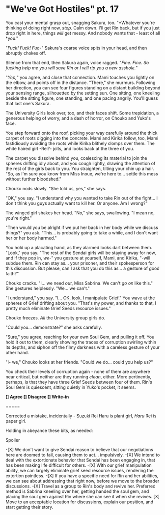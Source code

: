 # "We've Got Hostiles" pt. 17

You cast your mental grasp out, snagging Sakura, too. "\*Whatever you're thinking of doing right now, *stop.* Calm down. I'll get Rin back, but if you just drop right in here, things *will* get messy. And nobody wants that - least of all \*you."

"*Fuck! Fuck! Fuc-*" Sakura's coarse voice spits in your head, and then abruptly chokes off.

Silence from that end, then Sakura again, voice ragged. "*Fine. Fine. So fucking help me you *will* save Rin or I will rip you a new asshole.*"

"*Yep,*" you agree, and close that connection. Mami touches you lightly on the elbow, and points off in the distance. "There," she murmurs. Following her direction, you can see four figures standing on a distant building beyond your sensing range, silhouetted by the setting sun. One sitting, one kneeling beside the sitting figure, one standing, and one pacing angrily. You'll guess that last one's Sakura.

The University Girls look over, too, and their faces shift. Some trepidation, a generous helping of worry, and a dash of horror, on Chouko and Yuko's face.

You step forward onto the roof, picking your way carefully around the thick carpet of roots digging into the concrete. Mami and Kirika follow, too, Mami fastidiously avoiding the roots while Kirika blithely clomps over them. The white haired girl -Rei?- jolts, and looks back at the three of you.

The carpet you dissolve behind you, coalescing its material to join the spheres drifting idly about, and you cough lightly, drawing the attention of the rest of the girls back to you. You straighten, tilting your chin up a hair. "So, as I'm sure you know from Miss Inoue, we're here to... settle this mess without further bloodshed."

Chouko nods slowly. "She told us, yes," she says.

"OK," you say. "I understand why you wanted to take Rin out of the fight... I don't think you guys actually want to kill her. Or anyone. Am I wrong?"

The winged girl shakes her head. "No," she says, swallowing. "I mean no, you're right."

"Then would you be alright if we put her back in her body while we discuss things?" you ask. "This... is probably going to take a while, and I don't want her or her body harmed."

You hold up a placating hand, as they alarmed looks dart between them. "Look," you say. "The rest of the Sendai girls will be staying away for now, and if they pop in, *we*-" you gesture at yourself, Mami, and Kirika, "-will subdue them. Rin can stay as... your prisoner, and their spokesperson for this discussion. But please, can I ask that you do this as... a gesture of good faith?"

Chouko cracks. "I... we need *out*, Miss Sabrina. We can't *go on* like this." She gestures helplessly. "We... we can't."

"I understand," you say. "I... OK, look. I manipulate Grief." You wave at the spheres of Grief drifting about you. "That's my power, and thanks to that, I pretty much eliminate Grief Seeds resource issues."

Chouko freezes. *All* the University group girls do.

"Could you... demonstrate?" she asks carefully.

"Sure," you agree, reaching for your own Soul Gem, and pulling it off. You hold it out to them, clearly showing the traces of corruption swirling within its depths, and siphon off the filmy darkness with a careless gesture of your other hand.

"I- we," Chouko looks at her friends. "Could we do... could you help us?"

You check their levels of corruption again - none of them are anywhere near critical, but neither are they running *clean*, either. More pertinently, perhaps, is that they have three Grief Seeds between four of them. Rin's Soul Gem is quiescent, sitting quietly in Yuko's pocket, it seems.

**\[] Agree
\[] Disagree
\[] Write-in**

\=====​

Corrected a mistake, incidentally - Suzuki ~~Rei~~ Haru is plant girl, *Haru* Rei is paper girl.

Holding in abeyance these bits, as needed:

Spoiler

\-\[X] We don't want to give Sendai reason to believe that our negotiations here are doomed to fail, causing them to act... impulsively.
\-\[X] We intend to deal with the extortionate behavior that Sendai has been engaging in, that has been making life difficult for others.
\-\[X] With our grief manipulation ability, we can largely eliminate grief seed resource issues, rendering the extortion pointless.
\-\[X] If you have a specific need for Rin and her abilities, we can see about addressing that right now, before we move to the broader discussions.
\-\[X] Travel as a group to Rin's body and revive her. Preferred method is Sabrina kneeling over her, getting handed the soul gem, and placing the soul gem against Rin where she can see it when she revives.
\[X] Move to an acceptable location for discussions, explain our position, and start getting their story.
